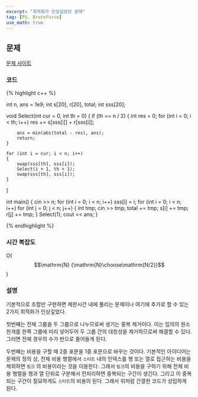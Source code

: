 ```yaml
---
excerpt: "최적화가 인상깊었던 문제"
tag: [PS. BruteForce]
use_math: true
---
```


## 문제

[문제 사이트](https://www.acmicpc.net/problem/14889)

### 코드

{% highlight c++ %}

int n, ans = 1e9;
int s[20], r[20], total;
int sss[20];

void Select(int cur = 0, int th = 0)
{
	if (th == n / 2)
	{
		int res = 0;
		for (int i = 0; i < th; i++)
			res += s[sss[i]] + r[sss[i]];

		ans = min(abs(total - res), ans);
		return;
	}

	for (int i = cur; i < n; i++)
	{
		swap(sss[th], sss[i]);
		Select(i + 1, th + 1);
		swap(sss[th], sss[i]);
	}
}

int main()
{
	cin >> n;
	for (int i = 0; i < n; i++) sss[i] = i;
	for (int i = 0; i < n; i++) for (int j = 0; j < n; j++) {
		int tmp; cin >> tmp;
		total += tmp;
		s[i] += tmp;
		r[j] += tmp;
	}
	Select(1);
	cout << ans;
}

{% endhighlight %}

### 시간 복잡도

O($$\mathrm{N} {\mathrm{N}\choose\mathrm{N/2}}$$)

### 설명

기본적으로 조합만 구현하면 제한시간 내에 풀리는 문제이나 여기에 추가로 할 수 있는 2가지 최적화가 인상깊었다.

첫번째는 전체 그룹을 두 그룹으로 나누므로써 생기는 중복 제거이다. 이는 임의의 원소 한개를 한쪽 그룹에 미리 넣어두어 두 그룹 간의 대칭성을 제거하므로써 해결할 수 있다. 그러면 전체 경우의 수가 반으로 줄어들게 된다.

두번째는 비용을 구할 때 2중 포문을 1중 포문으로 바꾸는 것이다. 기본적인 아이디어는 문제의 정의 상, 전체 비용 행렬에서 ```스타트``` 내의 인덱스를 행 또는 열로 접근하는 비용을 제외하면 ```링크``` 의 비용이라는 것을 이용한다. 그래서 ```링크```의 비용을 구하기 위해 전체 비용 행렬을 행과 열 단위로 구분해서 전처리하면 중복되는 구간이 생긴다. 그리고 이 중복되는 구간이 절묘하게도 ```스타트```의 비용이 된다. 그래서 위처럼 간결한 코드가 성립하게 된다.